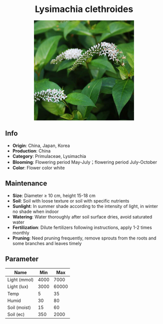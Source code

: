 <h1 align='center'>Lysimachia clethroides</h1>
<p align="center">
    <img 
        align='center'
        width='320'
        src="../images/lysimachia clethroides.png" 
        alt='Lysimachia clethroides' />
</p>

## Info

 - **Origin**: China, Japan, Korea
 - **Production**: China
 - **Category**: Primulaceae, Lysimachia
 - **Blooming**: Flowering period May-July；flowering period July-October
 - **Color**: Flower color white

## Maintenance

 - **Size**: Diameter ≥ 10 cm, height 15-18 cm
 - **Soil**: Soil with loose texture or soil with specific nutrients
 - **Sunlight**: In summer shade according to the intensity of light,  in winter no shade when indoor
 - **Watering**: Water thoroughly after soil surface dries, avoid saturated water
 - **Fertilization**: Dilute fertilizers following instructions, apply 1-2 times monthly
 - **Pruning**: Need pruning frequently, remove sprouts from the roots and some branches and leaves timely

## Parameter

| Name         | Min  | Max   |
|--------------|------|-------|
| Light (mmol) | 4000 | 7000  |
| Light (lux)  | 3000 | 60000 |
| Temp         | 5    | 35    |
| Humid        | 30   | 80    |
| Soil (moist) | 15   | 60    |
| Soil (ec)    | 350  | 2000  |